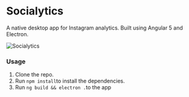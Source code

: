 # Socialytics
A native desktop app for Instagram analytics. Built using Angular 5 and Electron.

![Socialytics](https://i.imgur.com/gQGEzuN.jpg)



### Usage

1. Clone the repo.
2. Run `npm install`to install the dependencies.
3. Run `ng build && electron .`to the app